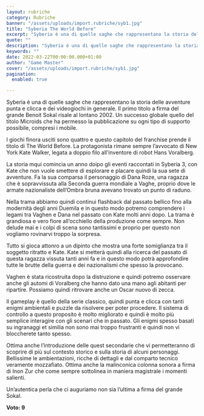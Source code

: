 ```yaml
---
layout: rubriche
category: Rubriche
banner: "/assets/uploads/import.rubriche/syb1.jpg"
title: "Syberia The World Before"
excerpt: "Syberia è una di quelle saghe che rappresentano la storia delle avventure punta e clicca e dei videogiochi in generale. Il primo titolo a firma del grande Benoit Sokal risale al lontano 2002. Un successo globale quello del titolo Microids che ha permesso la pubblicazione su ogni tipo di supporto possibile, compresi i mobile. I [&hellip"
quote: ""
description: "Syberia è una di quelle saghe che rappresentano la storia delle avventure punta e clicca e dei videogiochi in generale. Il primo titolo a firma del grande Benoit Sokal risale al lontano 2002. Un successo globale quello del titolo Microids che ha permesso la pubblicazione su ogni tipo di supporto possibile, compresi i mobile. I [&hellip"
keywords: ""
date: 2022-03-22T00:00:00.000+01:00
author: "Game Master"
cover: "/assets/uploads/import.rubriche/syb1.jpg"
pagination:
  enabled: true

---
```


Syberia è una di quelle saghe che rappresentano la storia delle avventure punta e clicca e dei videogiochi in generale. Il primo titolo a firma del grande Benoit Sokal risale al lontano 2002\. Un successo globale quello del titolo Microids che ha permesso la pubblicazione su ogni tipo di supporto possibile, compresi i mobile.

I giochi finora usciti sono quattro e questo capitolo del franchise prende il titolo di The World Before. La protagonista rimane sempre l’avvocato di New York Kate Walker, legata a doppio filo all’inventore di robot Hans Voralberg.

La storia mqui comincia un anno doipo gli eventi raccontati in Syberia 3, con Kate che non vuole smettere di esplorare e placare quindi la sua sete di avventure. Fa la sua comparsa il personaggio di Dana Roze, una ragazza che è sopravvissuta alla Seconda guerra mondiale a Vaghe, proprio dove le armate nazionaliste dell’Ombra bruna avevano trovato un punto di raduno.

Nella trama abbiamo quindi continui flashback dal passato bellico fino alla modernità degli anni Duemila e in questo modo potremo comprendere i legami tra Vaghen e Dana nel passato con Kate molti anni dopo. La trama è grandiosa e vero fiore all’occhiello della produzione come sempre. Non delude mai e i colpi di scena sono tantissimi e proprio per questo non vogliamo rovinarvi troppo la sorpresa.

Tutto si gioca attonro a un dipinto che mostra una forte somiglianza tra il soggetto ritratto e Kate. Kate si metterà quindi alla ricerca del passato di questa ragazza vissuta tanti anni fa e in questo modo potrà approfondire tutte le brutte della guerra e dei nazionalismi che spesso la provocano.

Vaghen è stata ricostruita dopo la distruzione e quindi potremo osservare anche gli automi di Voralberg che hanno dato una mano agli abitanti per ripartire. Possiamo quindi ritrovare anche un Oscar nuovo di zecca.

Il gameplay è quello della serie classico, quindi punta e clicca con tanti enigmi ambientali e puzzle da risolvere per poter procedere. Il sistema di controllo a questo proposito è molto migliorato e quindi è molto più semplice interagire con gli scenari che in passato. Gli enigmi spesso basati su ingranaggi et similia non sono mai troppo frustranti e quindi non vi bloccherete tanto spesso.

Ottima anche l’introduzione delle quest secondarie che vi permetteranno di scoprire di più sul contesto storico e sulla storia di alcuni personaggi. Bellissime le ambientazioni, ricche di dettagli e dal comparto tecnico veramente mozzafiato. Ottima anche la malinconica colonna sonora a firma di Inon Zur che come sempre sottolinea in maniera magistrale i momenti salienti.

Un’autentica perla che ci auguriamo non sia l’ultima a firma del grande Sokal.

**Voto: 9**